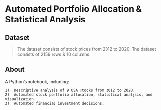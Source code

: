# Automated Portfolio Allocation & Statistical Analysis






## Dataset

> The dataset consists of stock prices from 2012 to 2020.
> The dataset consists of 2159 rows & 10 columns.





## About 

A Python’s notebook, including:

    1)  Descriptive analysis of 9 USA stocks from 2012 to 2020. 
    2)  Automated stock portfolio allocation, statistical analysis, and visualization.
    3)	Automated financial investment decisions.
